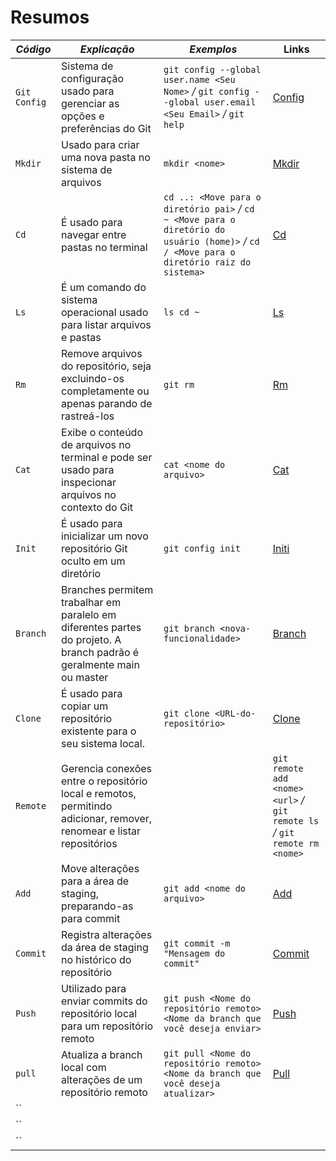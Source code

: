 # Resumos
| *Código* | *Explicação* | *Exemplos*  | Links |
|--------|------------|-----------------|-------|
|`Git Config` | Sistema de configuração usado para gerenciar as opções e preferências do Git| `git config --global user.name <Seu Nome>` */* `git config --global user.email <Seu Email>` */* `git help` |[Config](https://git-scm.com/docs/git-config)|
|`Mkdir`|Usado para criar uma nova pasta no sistema de arquivos |`mkdir <nome>`|[Mkdir](https://learn.microsoft.com/pt-br/windows-server/administration/windows-commands/mkdir?utm_source=chatgpt.com)
|`Cd`|É usado para navegar entre pastas no terminal|`cd ..: <Move para o diretório pai>` */* `cd ~ <Move para o diretório do usuário (home)>` */* `cd / <Move para o diretório raiz do sistema>`|[Cd](https://graphite.dev/guides/change-directories-git-bash-windows)
|`Ls`|É um comando do sistema operacional usado para listar arquivos e pastas|`ls cd ~`|[Ls](https://git-scm.com/docs/git-ls-files)
|`Rm`|Remove arquivos do repositório, seja excluindo-os completamente ou apenas parando de rastreá-los|`git rm`|[Rm](https://git-scm.com/docs/git-rm)
|`Cat`| Exibe o conteúdo de arquivos no terminal e pode ser usado para inspecionar arquivos no contexto do Git|`cat <nome do arquivo>`|[Cat](https://git-scm.com/docs/git-cat-file/pt_BR)
|`Init`|É usado para inicializar um novo repositório Git oculto em um diretório|`git config init`|[Initi](https://git-scm.com/docs/git-init/pt_BR)
|`Branch`|Branches permitem trabalhar em paralelo em diferentes partes do projeto. A branch padrão é geralmente main ou master|`git branch <nova-funcionalidade>`|[Branch](https://git-scm.com/book/pt-br/v2/Branches-no-Git-Branches-em-poucas-palavras)
|`Clone`|É usado para copiar um repositório existente para o seu sistema local.|`git clone <URL-do-repositório>`|[Clone](https://git-scm.com/docs/git-clone)
|`Remote`|Gerencia conexões entre o repositório local e remotos, permitindo adicionar, remover, renomear e listar repositórios||`git remote add <nome> <url>` */* `git remote ls` */* `git remote rm <nome>`|[Remote](https://git-scm.com/docs/git-remote)
|`Add`|Move alterações para a área de staging, preparando-as para commit|`git add <nome do arquivo>`|[Add](https://git-scm.com/docs/git-add/pt_BR)
|`Commit`|Registra alterações da área de staging no histórico do repositório|`git commit -m "Mensagem do commit"`|[Commit](https://git-scm.com/docs/git-commit)
|`Push`|Utilizado para enviar commits do repositório local para um repositório remoto|`git push <Nome do repositório remoto> <Nome da branch que você deseja enviar>` |[Push](https://git-scm.com/docs/git-push)
|`pull`|Atualiza a branch local com alterações de um repositório remoto|`git pull <Nome do repositório remoto> <Nome da branch que você deseja atualizar>`|[Pull](https://git-scm.com/docs/git-pull)
|``|||[]()
|``|||[]()
|``|||[]()